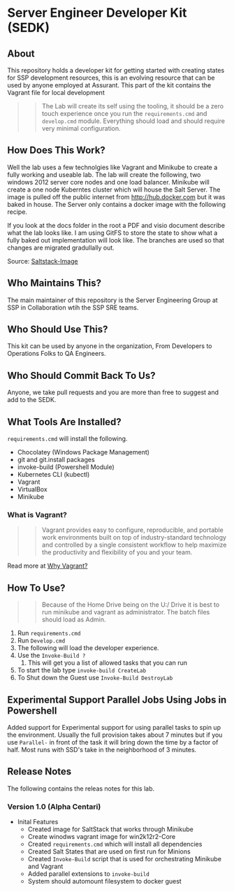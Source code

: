 # Server Engineer Developer Kit (SEDK)

## About

This repository holds a developer kit for getting started with creating states for SSP development resources, this is an evolving 
resource that can be used by anyone employed at Assurant. This part of the kit contains the Vagrant file for local development

>> The Lab will create its self using the tooling, it should be a zero touch experience once you run the `requirements.cmd` and 
>> `develop.cmd` module. Everything should load and should require very minimal configuration.


## How Does This Work?

Well the lab uses a few technolgies like Vagrant and Minikube to create a fully working and useable lab. The lab will create the following, two windows 2012 server core nodes and one load balancer. Minikube will create a one node Kuberntes cluster which will house
the Salt Server. The image is pulled off the public internet from http://hub.docker.com but it was baked in house. The Server only contains a docker image with the following recipe.

If you look at the docs folder in the root a PDF and visio document describe what the lab looks like. I am using GitFS to store the state to show what a fully baked out implementation will look like. The branches are used so that changes are migrated gradullally out. 

Source: [Saltstack-Image](https://github.com/mxrss2/saltstack-image)


## Who Maintains This?

The main maintainer of this repository is the Server Engineering Group at SSP in Collaboration wtih the SSP SRE teams.

## Who Should Use This?

This kit can be used by anyone in the organization, From Developers to Operations Folks to QA Engineers. 

## Who Should Commit Back To Us?

Anyone, we take pull requests and you are more than free to suggest and add to the SEDK. 

## What Tools Are Installed?

`requirements.cmd` will install the following.

* Chocolatey (Windows Package Management)
* git and git.install packages
* invoke-build (Powershell Module)
* Kubernetes CLI (kubectl)
* Vagrant
* VirtualBox
* Minikube


###  What is Vagrant?

>> Vagrant provides easy to configure, reproducible, and portable work environments built on top of industry-standard technology and controlled by a single consistent workflow to help maximize the productivity and flexibility of you and your team.

Read more at [Why Vagrant?](https://www.vagrantup.com/intro/index.html)

## How To Use?

>> Because of the Home Drive being on the U:/ Drive it is best to run minikube and vagrant as administrator. The batch files should load as Admin.

1. Run `requirements.cmd` 
2. Run `Develop.cmd`
3. The following will load the developer experience.
4. Use the `Invoke-Build ?`
    1. This will get you a list of allowed tasks that you can run
5. To start the lab type `invoke-build CreateLab`
5. To Shut down the Guest use `Invoke-Build DestroyLab`  

## **Experimental Support** Parallel Jobs Using Jobs in Powershell

Added support for Experimental support for using parallel tasks to spin up the environment. Usually the full provision takes about 7 minutes but if you use `Parallel-` in front of the task it will bring down the time by a factor of half. Most runs with SSD's take in the neighborhood of 3 minutes. 



## Release Notes

The following contains the releas notes for this lab.


### Version 1.0 (Alpha Centari)

* Inital Features
    * Created image for SaltStack that works through Minikube
    * Create winodws vagrant image for win2k12r2-Core
    * Created `requirements.cmd` which will install all dependencies
    * Created Salt States that are used on first run for Minions
    * Created `Invoke-Build` script that is used for orchestrating Minikube and Vagrant
    * Added parallel extensions to `invoke-build`
    * System should automount filesystem to docker guest

